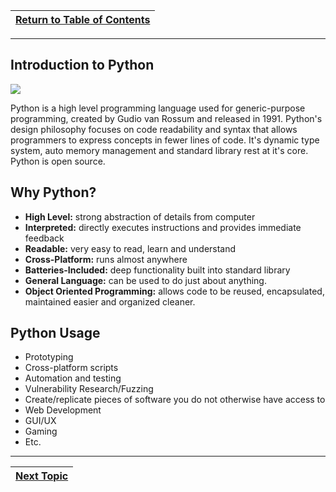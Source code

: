 
|[Return to Table of Contents](/00-Table-of-Contents.md)|
|---|

---

## Introduction to Python

![](../.gitbook/assets/guido.jpg)

Python is a high level programming language used for generic-purpose programming, created by Gudio van Rossum and released in 1991. Python's design philosophy focuses on code readability and syntax that allows programmers to express concepts in fewer lines of code. It's dynamic type system, auto memory management and standard library rest at it's core. Python is open source.

## Why Python?

* **High Level:** strong abstraction of details from computer​
* **Interpreted:** directly executes instructions and provides immediate feedback​
* **Readable:** very easy to read, learn and understand​
* **Cross-Platform:** runs almost anywhere​
* **Batteries-Included:** deep functionality built into standard library​
* **General Language:** can be used to do just about anything.​
* **Object Oriented Programming:** allows code to be reused, encapsulated, maintained easier and organized cleaner.​

## Python Usage

* Prototyping​
* Cross-platform scripts​
* Automation and testing​
* Vulnerability Research/Fuzzing​
* Create/replicate pieces of software you do not otherwise have access to​
* Web Development​
* GUI/UX​
* Gaming​
* Etc.​

---

|[Next Topic](/01_python_features/02_pydocs_pep8.md)|
|---|

